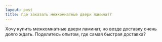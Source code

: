```yaml
---
layout: post 
title: Где заказать межкомнатные двери ламинат? 
--- 
```

Хочу купить межкомнатные двери ламинат, но везде доставку очень долго ждать. Поделитесь опытом, где самая быстрая доставка?